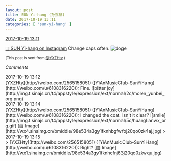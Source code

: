 ```yaml
---
layout: post
title: SUN Yi-hang (孙亦航)
date: 2017-10-19 13:11
categories: [ 'sun-yi-hang' ]
---
```


<div class="weibo-info">
  <a href="http://weibo.com/2565158051/Fr5hh7Lnj">2017-10-19 13:11</a>
</div>

[❏ SUN Yi-hang on Instagram](https://instagram.com/p/Baas2ayj9tF/) Change caps often. ![doge](http://img.t.sinajs.cn/t4/appstyle/expression/ext/normal/b6/doge_org.gif)

<!-- more -->

<small>(This post is sent from [@YXZHty](http://weibo.com/2565158051).)</small>

*Comments*

<div class="weibo-info">2017-10-19 13:12</div>
[YXZHty](http://weibo.com/2565158051) ([YiAnMusicClub-SunYiHang](http://weibo.com/u/6108316220)): Fine. ![bitter joy](http://img.t.sinajs.cn/t4/appstyle/expression/ext/normal/2c/moren_yunbei_org.png)

<div class="weibo-info">2017-10-19 13:14</div>
[YXZHty](http://weibo.com/2565158051) ([YiAnMusicClub-SunYiHang](http://weibo.com/u/6108316220)): I changed the coat. Isn't it clear? ![smile](http://img.t.sinajs.cn/t4/appstyle/expression/ext/normal/5c/huanglianwx_org.gif) [▨ Image](http://wx4.sinaimg.cn/bmiddle/98e534a3gy1fknhbgfwfoj20qo0zk4aj.jpg)
> <div class="weibo-info">2017-10-19 13:15</div>
> [YXZHty](http://weibo.com/2565158051) ([YiAnMusicClub-SunYiHang](http://weibo.com/u/6108316220)): Right? [▨ Image](http://wx1.sinaimg.cn/bmiddle/98e534a3gy1fknhcfnj63j20qo0zkwqu.jpg)
